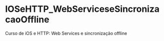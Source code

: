 # IOSeHTTP_WebServiceseSincronizacaoOffline
Curso de  iOS e HTTP: Web Services e sincronização offline
